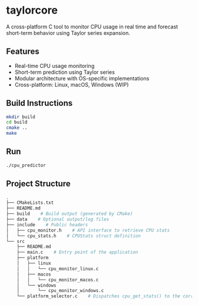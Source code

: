 # taylorcore

A cross-platform C tool to monitor CPU usage in real time and forecast short-term behavior using Taylor series expansion.

## Features

- Real-time CPU usage monitoring
- Short-term prediction using Taylor series
- Modular architecture with OS-specific implementations
- Cross-platform: Linux, macOS, Windows (WIP)

## Build Instructions

```bash
mkdir build
cd build
cmake ..
make
```

## Run

```bash
./cpu_predictor
```

## Project Structure

```bash
.
├── CMakeLists.txt
├── README.md
├── build    # Build output (generated by CMake)
├── data    # Optional output/log files
├── include    # Public headers
│   ├── cpu_monitor.h    # API interface to retrieve CPU stats
│   └── cpu_stats.h    # CPUStats struct definition
└── src
    ├── README.md
    ├── main.c    # Entry point of the application
    ├── platform
    │   ├── linux
    │   │   └── cpu_monitor_linux.c
    │   ├── macos
    │   │   └── cpu_monitor_macos.c
    │   └── windows
    │       └── cpu_monitor_windows.c
    └── platform_selector.c    # Dispatches cpu_get_stats() to the correct OS implementation
```
